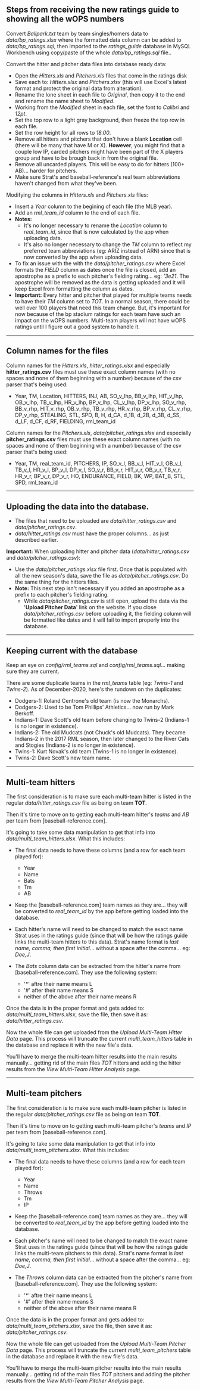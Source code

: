 ## Steps from receiving the new ratings guide to showing all the wOPS numbers

Convert _Ballpark.txt_ team by team singles/homers data to _data/bp_ratings.xlsx_ where the formatted data column can be added to _data/bp_ratings.sql_, then imported to the _ratings_guide_ database in MySQL Workbench using copy/paste of the whole _data/bp_ratings.sql_ file..

Convert the hitter and pitcher data files into database ready data:

-   Open the _Hitters.xls_ and _Pitchers.xls_ files that come in the ratings disk
-   Save each to: _Hitters.xlsx_ and _Pitchers.xlsx_ (this will use Excel's latest format and protect the original data from alteration).
-   Rename the lone sheet in each file to _Original_, then copy it to the end and rename the name sheet to _Modified_.
-   Working from the _Modified_ sheet in each file, set the font to _Calibri_ and _12pt_.
-   Set the top row to a light gray background, then freeze the top row in each file.
-   Set the row height for all rows to _18.00_.
-   Remove all hitters and pitchers that don't have a blank **Location** cell (there will be many that have M or X). **However**, you might find that a couple low IP, carded pitchers might have been part of the X players group and have to be brough back in from the original file.
-   Remove all uncarded players. This will be easy to do for hitters (100+ AB)... harder for pitchers.
-   Make sure Strat's and baseball-reference's real team abbreviations haven't changed from what they've been.

Modifying the columns in _Hitters.xls_ and _Pitchers.xls_ files:

-   Insert a _Year_ column to the begining of each file (the MLB year).
-   Add an _rml_team_id_ column to the end of each file.
-   **Notes:**
    -   It's no longer necessary to rename the _Location_ column to _real_team_id_, since that is now calculated by the app when uploading data.
    -   It's also no longer necessary to change the _TM_ column to reflect my preferred team abbreviations (eg: ARIZ instead of ARN) since that is now converted by the app when uploading data.
-   To fix an issue with the with the _data/pitcher_ratings.csv_ where Excel formats the _FIELD_ column as dates once the file is closed, add an apostrophe as a prefix to each pitcher's fielding rating... eg: _'3e21_. The apostrophe will be removed as the data is getting uploaded and it will keep Excel from formatting the column as dates.
-   **Important:** Every hitter and pitcher that played for multiple teams needs to have their _TM_ column set to _TOT_. In a normal season, there could be well over 100 players that need this team change. But, it's important for now because of the bp stadium ratings for each team have such an impact on the wOPS numbers. Multi-team players will not have wOPS ratings until I figure out a good system to handle it.

---

## Column names for the files

Column names for the _Hitters.xls_, _hitter_ratings.xlsx_ and especially **hitter_ratings.csv** files must use these exact column names (with no spaces and none of them beginning with a number) because of the csv parser that's being used:

-   Year, TM, Location, HITTERS, INJ, AB, SO_v_lhp, BB_v_lhp, HIT_v_lhp, OB_v_lhp, TB_v_lhp, HR_v_lhp, BP_v_lhp, CL_v_lhp, DP_v_lhp, SO_v_rhp, BB_v_rhp, HIT_v_rhp, OB_v_rhp, TB_v_rhp, HR_v_rhp, BP_v_rhp, CL_v_rhp, DP_v_rhp, STEALING, STL, SPD, B, H, d_CA, d_1B, d_2B, d_3B, d_SS, d_LF, d_CF, d_RF, FIELDING, rml_team_id

Column names for the _Pitchers.xls_, _data/pitcher_ratings.xlsx_ and especially **pitcher_ratings.csv** files must use these exact column names (with no spaces and none of them beginning with a number) because of the csv parser that's being used:

-   Year, TM, real_team_id, PITCHERS, IP, SO_v_l, BB_v_l, HIT_v_l, OB_v_l, TB_v_l, HR_v_l, BP_v_l, DP_v_l, SO_v_r, BB_v_r, HIT_v_r, OB_v_r, TB_v_r, HR_v_r, BP_v_r, DP_v_r, HO, ENDURANCE, FIELD, BK, WP, BAT_B, STL, SPD, rml_team_id

---

## Uploading the data into the database.

-   The files that need to be uploaded are _data/hitter_ratings.csv_ and _data/pitcher_ratings.csv_.
-   _data/hitter_ratings.csv_ must have the proper columns... as just described earlier.

**Important:** When uploading hitter and pitcher data (_data/hitter_ratings.csv_ and _data/pitcher_ratings.csv_):

-   Use the _data/pitcher_ratings.xlsx_ file first. Once that is populated with all the new season's data, save the file as _data/pitcher_ratings.csv_. Do the same thing for the hitters files.
-   **Note:** This next step isn't necessary if you added an apostrophe as a prefix to each pitcher's fielding rating.
    -   While _data/pitcher_ratings.csv_ is still open, upload the data via the '**Upload Pitcher Data**' link on the website. If you close _data/pitcher_ratings.csv_ before uploading it, the fielding column will be formatted like dates and it will fail to import properly into the database.

---

## Keeping current with the database

Keep an eye on _config/rml_teams.sql_ and _config/rml_teams.sql_... making sure they are current.

There are some duplicate teams in the _rml_teams_ table (eg: _Twins-1_ and _Twins-2_). As of December-2020, here's the rundown on the duplicates:

-   Dodgers-1: Roland Centrone's old team (is now the Monarchs).
-   Dodgers-2: Used to be Tom Phillips' Athletics... now run by Mark Berkoff.
-   Indians-1: Dave Scott's old team before changing to Twins-2 (Indians-1 is no longer in existence).
-   Indians-2: The old Mudcats (not Chuck's old Mudcats). They became Indians-2 in the 2017 RML season, then later changed to the River Cats and Stogies (Indians-2 is no longer in existence).
-   Twins-1: Kurt Novak's old team (Twins-1 is no longer in existence).
-   Twins-2: Dave Scott's new team name.

---

## Multi-team hitters

The first consideration is to make sure each multi-team hitter is listed in the regular _data/hitter_ratings.csv_ file as being on team **TOT**.

Then it's time to move on to getting each multi-team hitter's _teams_ and _AB_ per team from [baseball-reference.com].

It's going to take some data manipulation to get that info into _data/multi_team_hitters.xlsx_. What this includes:

-   The final data needs to have these columns (and a row for each team played for):

    -   Year
    -   Name
    -   Bats
    -   Tm
    -   AB

-   Keep the [baseball-reference.com] team names as they are... they will be converted to _real_team_id_ by the app before getting loaded into the database.

-   Each hitter's name will need to be changed to match the exact name Strat uses in the ratings guide (since that will be how the ratings guide links the multi-team hitters to this data). Strat's name format is _last name, comma, then first initial_... without a space after the comma... eg: _Doe,J_.

-   The _Bats_ column data can be extracted from the hitter's name from [baseball-reference.com]. They use the following system:

    -   '\*' aftre their name means L
    -   '#' after their name means S
    -   neither of the above after their name means R

Once the data is in the proper format and gets added to: _data/multi_team_hitters.xlsx_, save the file, then save it as: _data/hitter_ratings.csv_.

Now the whole file can get uploaded from the _Upload Multi-Team Hitter Data_ page. This process will truncate the current _multi_team_hitters_ table in the database and replace it with the new file's data.

You'll have to merge the multi-team hitter results into the main results manually... getting rid of the main files _TOT_ hitters and adding the hitter results from the _View Multi-Team Hitter Analysis_ page.

---

## Multi-team pitchers

The first consideration is to make sure each multi-team pitcher is listed in the regular _data/pitcher_ratings.csv_ file as being on team **TOT**.

Then it's time to move on to getting each multi-team pitcher's _teams_ and _IP_ per team from [baseball-reference.com].

It's going to take some data manipulation to get that info into _data/multi_team_pitchers.xlsx_. What this includes:

-   The final data needs to have these columns (and a row for each team played for):

    -   Year
    -   Name
    -   Throws
    -   Tm
    -   IP

-   Keep the [baseball-reference.com] team names as they are... they will be converted to _real_team_id_ by the app before getting loaded into the database.

-   Each pitcher's name will need to be changed to match the exact name Strat uses in the ratings guide (since that will be how the ratings guide links the multi-team pitchers to this data). Strat's name format is _last name, comma, then first initial_... without a space after the comma... eg: _Doe,J_.

-   The _Throws_ column data can be extracted from the pitcher's name from [baseball-reference.com]. They use the following system:

    -   '\*' aftre their name means L
    -   '#' after their name means S
    -   neither of the above after their name means R

Once the data is in the proper format and gets added to: _data/multi_team_pitchers.xlsx_, save the file, then save it as: _data/pitcher_ratings.csv_.

Now the whole file can get uploaded from the _Upload Multi-Team Pitcher Data_ page. This process will truncate the current _multi_team_pitchers_ table in the database and replace it with the new file's data.

You'll have to merge the multi-team pitcher results into the main results manually... getting rid of the main files _TOT_ pitchers and adding the pitcher results from the _View Multi-Team Pitcher Analysis_ page.
